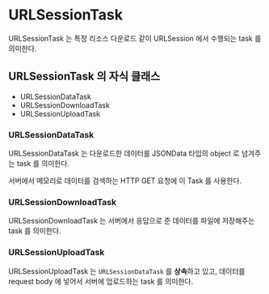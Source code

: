# URLSessionTask
URLSessionTask 는 특정 리소스 다운로드 같이 URLSession 에서 수행되는 task 를 의미한다.

## URLSessionTask 의 자식 클래스
- URLSessionDataTask
- URLSessionDownloadTask
- URLSessionUploadTask

### URLSessionDataTask
URLSessionDataTask 는 다운로드한 데이터를 JSONData 타입의 object 로 넘겨주는 task 를 의미한다.

서버에서 메모리로 데이터를 검색하는 HTTP GET 요청에 이 Task 를 사용한다.

### URLSessionDownloadTask
URLSessionDownloadTask 는 서버에서 응답으로 준 데이터를 파일에 저장해주는 task 를 의미한다.


### URLSessionUploadTask
URLSessionUploadTask 는 ```URLSessionDataTask``` 를 <b>상속</b>하고 있고, 데이터를 request body 에 넣어서 서버에 업로드하는 task 를 의미한다.